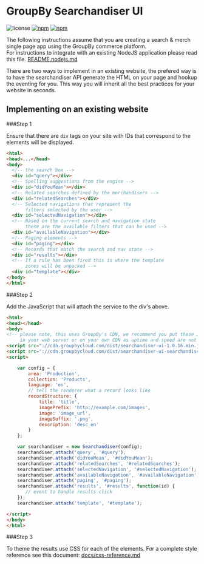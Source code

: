 GroupBy Searchandiser UI
========

![license](https://img.shields.io/github/license/groupby/searchandiser-ui.svg)
[![npm](https://img.shields.io/npm/dm/searchandiser-ui.svg)](https://www.npmjs.com/package/searchandiser-ui)
[![npm](https://img.shields.io/npm/v/searchandiser-ui.svg)](https://www.npmjs.com/package/searchandiser-ui)

The following instructions assume that you are creating a search & merch single page app using the
GroupBy commerce platform.  
For instructions to integrate with an existing NodeJS application please read this file.
[README.nodejs.md](README.nodejs.md)

There are two ways to implement in an existing website, the prefered way is to have the searchandiser
API generate the HTML on your page and hookup the eventing for you.  This way you will inherit
all the best practices for your website in seconds.

Implementing on an existing website
---

###Step 1

Ensure that there are `div` tags on your site with IDs that correspond to the elements will be
displayed.

```html
<html>
<head>...</head>
<body>
  <!-- the search box -->
  <div id="query"></div>
  <!-- Spelling suggestions from the engine -->
  <div id="didYouMean"></div>
  <!-- Related searches defined by the merchandisers -->
  <div id="relatedSearches"></div>
  <!-- Selected navigations that represent the
       filters selected by the user -->
  <div id="selectedNavigation"></div>
  <!-- Based on the current search and navigation state
       these are the available filters that can be used -->
  <div id="availableNavigation"></div>
  <!-- Paging elements -->
  <div id="paging"></div>
  <!-- Records that match the search and nav state -->
  <div id="results"></div>
  <!-- If a rule has been fired this is where the template
       zones will be unpacked -->
  <div id="template"></div>
</body>
</html>
```

###Step 2

Add the JavaScript that will attach the service to the div's above.

```html
<html>
<head></head>
<body>
<!-- please note, this uses GroupBy's CDN, we recommend you put these JavaScript files
     in your web server or on your own CDN as uptime and speed are not guaranteed -->
<script src="://cdn.groupbycloud.com/dist/searchandiser-ui-1.0.16.min.js"></script>
<script src="://cdn.groupbycloud.com/dist/searchandiser-ui-searchandiser-1.0.16.min.js"></script>
<script>

    var config = {
        area: 'Production',
        collection: 'Products',
        language: 'en',
        // tell the renderer what a record looks like
        recordStructure: {
            title: 'title',
            imagePrefix: 'http://example.com/images',
            image: 'image_url',
            imageSuffix: '.png',
            description: 'desc_en'
        }
    };

    var searchandiser = new Searchandiser(config);    
    searchandiser.attach('query', '#query');
    searchandiser.attach('didYouMean', '#didYouMean');
    searchandiser.attach('relatedSearches', '#relatedSearches');
    searchandiser.attach('selectedNavigation', '#selectedNavigation');
    searchandiser.attach('availableNavigation', '#availableNavigation');
    searchandiser.attach('paging', '#paging');
    searchandiser.attach('results', '#results', function(id) {
       // event to handle results click
    });
    searchandiser.attach('template', '#template');

</script>
</body>
</html>
```

###Step 3

To theme the results use CSS for each of the elements.  For a complete style reference see this
document: [docs/css-reference.md](docs/css-reference.md)
